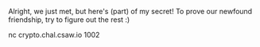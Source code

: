 Alright, we just met, but here's (part) of my secret! To prove our newfound friendship, try to figure out the rest :)

nc crypto.chal.csaw.io 1002